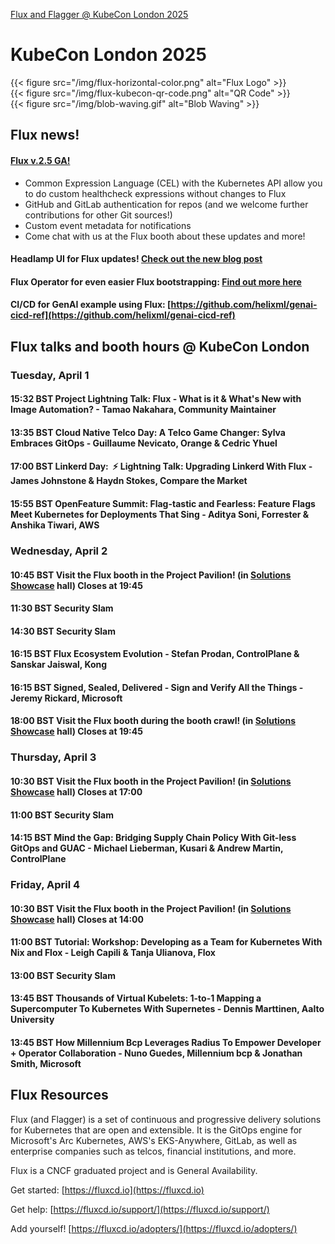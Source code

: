 [Flux and Flagger @ KubeCon London 2025](/kubecon)

# KubeCon London 2025


<div class="clearfix">
<div class="flux-logo-inner-header-left">
{{< figure src="/img/flux-horizontal-color.png" alt="Flux Logo" >}}
</div>

  <div class="qr-code-right-align">
{{< figure src="/img/flux-kubecon-qr-code.png" alt="QR Code" >}}
  </div>


<div class="inner-header-right-align">
{{< figure src="/img/blob-waving.gif" alt="Blob Waving" >}}
</div></div>


## Flux news!

#### [Flux v.2.5 GA!](https://fluxcd.io/blog/2025/02/flux-v2.5.0/)

- Common Expression Language (CEL) with the Kubernetes API allow you to do custom healthcheck expressions without changes to Flux
- GitHub and GitLab authentication for repos (and we welcome further contributions for other Git sources!)
- Custom event metadata for notifications
- Come chat with us at the Flux booth about these updates and more!

#### Headlamp UI for Flux updates! [Check out the new blog post](https://headlamp.dev/blog/2025/03/26/flux-ui-updates/)

#### Flux Operator for even easier Flux bootstrapping: [Find out more here](https://github.com/controlplaneio-fluxcd/flux-operator)

#### CI/CD for GenAI example using Flux: [https://github.com/helixml/genai-cicd-ref](https://github.com/helixml/genai-cicd-ref)

## Flux talks and booth hours @ KubeCon London

### Tuesday, April 1

#### 15:32 BST Project Lightning Talk: Flux - What is it & What's New with Image Automation? - Tamao Nakahara, Community Maintainer

#### 13:35 BST Cloud Native Telco Day: A Telco Game Changer: Sylva Embraces GitOps - Guillaume Nevicato, Orange & Cedric Yhuel

#### 17:00 BST Linkerd Day:  ⚡ Lightning Talk: Upgrading Linkerd With Flux - James Johnstone & Haydn Stokes, Compare the Market

#### 15:55 BST OpenFeature Summit: Flag-tastic and Fearless: Feature Flags Meet Kubernetes for Deployments That Sing - Aditya Soni, Forrester & Anshika Tiwari, AWS

### Wednesday, April 2

#### 10:45 BST Visit the Flux booth in the Project Pavilion! (in [Solutions Showcase](https://kccnceu2025.sched.com/event/1tm4D/solutions-showcase) hall) Closes at 19:45

#### 11:30 BST Security Slam

#### 14:30 BST Security Slam

#### 16:15 BST Flux Ecosystem Evolution - Stefan Prodan, ControlPlane & Sanskar Jaiswal, Kong

#### 16:15 BST Signed, Sealed, Delivered - Sign and Verify All the Things - Jeremy Rickard, Microsoft

#### 18:00 BST Visit the Flux booth during the booth crawl! (in [Solutions Showcase](https://kccnceu2025.sched.com/event/1tm4D/solutions-showcase) hall) Closes at 19:45

### Thursday, April 3

#### 10:30 BST Visit the Flux booth in the Project Pavilion! (in [Solutions Showcase](https://kccnceu2025.sched.com/event/1tm4J/solutions-showcase) hall) Closes at 17:00

#### 11:00 BST Security Slam

#### 14:15 BST Mind the Gap: Bridging Supply Chain Policy With Git-less GitOps and GUAC - Michael Lieberman, Kusari & Andrew Martin, ControlPlane

### Friday, April 4

#### 10:30 BST Visit the Flux booth in the Project Pavilion! (in [Solutions Showcase](https://kccnceu2025.sched.com/event/1tm4M/solutions-showcase) hall) Closes at 14:00

#### 11:00 BST Tutorial: Workshop: Developing as a Team for Kubernetes With Nix and Flox - Leigh Capili & Tanja Ulianova, Flox

#### 13:00 BST Security Slam

#### 13:45 BST Thousands of Virtual Kubelets: 1-to-1 Mapping a Supercomputer To Kubernetes With Supernetes - Dennis Marttinen, Aalto University

#### 13:45 BST How Millennium Bcp Leverages Radius To Empower Developer + Operator Collaboration - Nuno Guedes, Millennium bcp & Jonathan Smith, Microsoft

## Flux Resources

Flux (and Flagger) is a set of continuous and progressive delivery solutions for Kubernetes that are open and extensible. It is the GitOps engine for Microsoft's Arc Kubernetes, AWS's EKS-Anywhere, GitLab, as well as enterprise companies such as telcos, financial institutions, and more.

Flux is a CNCF graduated project and is General Availability.

Get started: [https://fluxcd.io](https://fluxcd.io)

Get help: [https://fluxcd.io/support/](https://fluxcd.io/support/)

Add yourself! [https://fluxcd.io/adopters/](https://fluxcd.io/adopters/)
